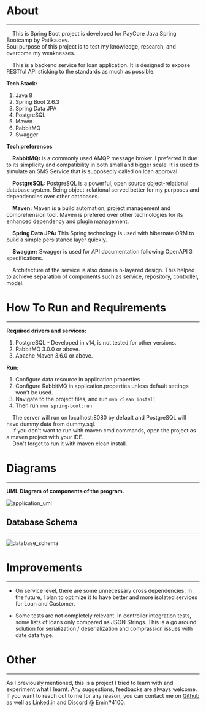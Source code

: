 About
===

---

&nbsp;&nbsp;&nbsp;&nbsp;This is Spring Boot project is developed for PayCore Java Spring Bootcamp by Patika.dev.  
Soul purpose of this project is to test my knowledge, research, and overcome my weaknesses.  

&nbsp;&nbsp;&nbsp;&nbsp;This is a backend service for loan application. 
It is designed to expose RESTful API sticking to the standards as much as possible.

**Tech Stack:**
1. Java 8
2. Spring Boot 2.6.3
3. Spring Data JPA
4. PostgreSQL
5. Maven
6. RabbitMQ
7. Swagger

**Tech preferences**  

&nbsp;&nbsp;&nbsp;&nbsp;**RabbitMQ:** is a commonly used AMQP message broker. I preferred it
due to its simplicity and compatibility in both small and bigger scale. It is used to simulate an SMS Service that is supposedly
called on loan approval.  
  
&nbsp;&nbsp;&nbsp;&nbsp;**PostgreSQL:** PostgreSQL is a powerful, open source object-relational database system.
Being object-relational served better for my purposes and dependencies over other databases.  

&nbsp;&nbsp;&nbsp;&nbsp;**Maven:** Maven is a build automation, project management and comprehension tool. Maven is prefered
over other technologies for its enhanced dependency and plugin management.

&nbsp;&nbsp;&nbsp;&nbsp;**Spring Data JPA:** This Spring technology is used with hibernate ORM to build a simple persistance layer
quickly.  

&nbsp;&nbsp;&nbsp;&nbsp;**Swagger:** Swagger is used for API documentation following OpenAPI 3 specifications.

&nbsp;&nbsp;&nbsp;&nbsp;Architecture of the service is also done in n-layered design. This helped to achieve separation of components
such as service, repository, controller, model.

How To Run and Requirements
===

---

**Required drivers and services:**
1. PostgreSQL - Developed in v14, is not tested for other versions.
2. RabbitMQ 3.0.0 or above.
3. Apache Maven 3.6.0 or above.

**Run:**

1. Configure data resource in application.properties
2. Configure RabbitMQ in application.properties unless default settings won't be used.
3. Navigate to the project files, and run ```mvn clean install```
4. Then run ```mvn spring-boot:run```

&nbsp;&nbsp;&nbsp;&nbsp;The server will run on localhost:8080 by default and PostgreSQL will have dummy data from dummy.sql.  
&nbsp;&nbsp;&nbsp;&nbsp;If you don't want to run with maven cmd commands, open the project as a maven project with your IDE.  
&nbsp;&nbsp;&nbsp;&nbsp;Don't forget to run it with maven clean install.

Diagrams
===

---
**UML Diagram of components of the program.**


![application_uml](.\loanapplication_uml.png)

Database Schema
---

---

![database_schema](.\database_schema.png)

Improvements
===

---
* On service level, there are some unnecessary cross dependencies. In the future, I plan to optimize it
to have better and more isolated services for Loan and Customer.

* Some tests are not completely relevant. In controller integration tests, some lists of loans only compared as
JSON Strings. This is a go around solution for serialization / deserialization and comprassion issues with date data type. 



Other
===

---

As I previously mentioned, this is a project I tried to learn with and experiment what I learnt. Any suggestions, feedbacks are always welcome. 
If you want to reach out to me for any reason, you can contact me on [Github](https://github.com/eminyilmazz) as well as [Linked.in](https://www.linkedin.com/in/eminyilmz/) and Discord @ Emin#4100.
